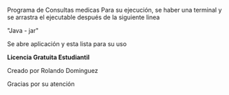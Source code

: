 Programa de Consultas medicas
Para su ejecución, se haber una terminal y se arrastra el ejecutable después de la siguiente linea

"Java - jar"

Se abre aplicación y esta lista para su uso


****Licencia Gratuita Estudiantil****

Creado por Rolando Dominguez 

Gracias por su atención
